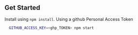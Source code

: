 ## Get Started
Install using `npm install`.
Using a github Personal Access Token
```bash
  GITHUB_ACCESS_KEY=<ghp_TOKEN> npm start
```
